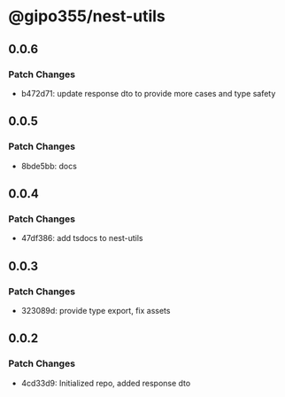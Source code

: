 # @gipo355/nest-utils

## 0.0.6

### Patch Changes

- b472d71: update response dto to provide more cases and type safety

## 0.0.5

### Patch Changes

- 8bde5bb: docs

## 0.0.4

### Patch Changes

- 47df386: add tsdocs to nest-utils

## 0.0.3

### Patch Changes

- 323089d: provide type export, fix assets

## 0.0.2

### Patch Changes

- 4cd33d9: Initialized repo, added response dto
